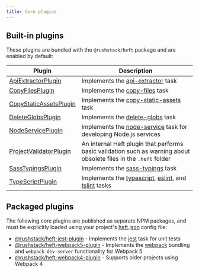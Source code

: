 ```yaml
---
title: Core plugins
---
```


## Built-in plugins

These plugins are bundled with the `@rushstack/heft` package and are enabled by default:

| Plugin  | Description |
| ------------- | ------------- |
| [ApiExtractorPlugin](https://github.com/microsoft/rushstack/blob/master/apps/heft/src/plugins/ApiExtractorPlugin/ApiExtractorPlugin.ts) | Implements the [api-extractor](../heft_tasks/api-extractor) task |
| [CopyFilesPlugin](https://github.com/microsoft/rushstack/blob/master/apps/heft/src/plugins/CopyFilesPlugin.ts) | Implements the [copy-files](/heft_tasks/copy-files) task |
| [CopyStaticAssetsPlugin](https://github.com/microsoft/rushstack/blob/master/apps/heft/src/plugins/CopyStaticAssetsPlugin.ts) | Implements the [copy-static-assets](/heft_tasks/copy-static-assets) task |
| [DeleteGlobsPlugin](https://github.com/microsoft/rushstack/blob/master/apps/heft/src/plugins/DeleteGlobsPlugin.ts) | Implements the [delete-globs](/heft_tasks/delete-globs) task |
| [NodeServicePlugin](https://github.com/microsoft/rushstack/blob/master/apps/heft/src/plugins/NodeServicePlugin.ts) | Implements the [node-service](../heft_tasks/node-service) task for developing Node.js services |
| [ProjectValidatorPlugin](https://github.com/microsoft/rushstack/blob/master/apps/heft/src/plugins/ProjectValidatorPlugin.ts) | An internal Heft plugin that performs basic validation such as warning about obsolete files in the `.heft` folder |
| [SassTypingsPlugin](https://github.com/microsoft/rushstack/blob/master/apps/heft/src/plugins/SassTypingsPlugin/SassTypingsPlugin.ts) | Implements the [sass-typings](../heft_tasks/sass-typings) task |
| [TypeScriptPlugin](https://github.com/microsoft/rushstack/blob/master/apps/heft/src/plugins/TypeScriptPlugin/TypeScriptPlugin.ts) | Implements the [typescript](../heft_tasks/typescript.md), [eslint](../heft_tasks/eslint), and [tslint](../heft_tasks/tslint) tasks |

## Packaged plugins

The following core plugins are published as separate NPM packages, and must be explicitly loaded using your
project's [heft.json](/heft_configs/heft_json) config file:

- [@rushstack/heft-jest-plugin](https://github.com/microsoft/rushstack/tree/master/heft-plugins/heft-jest-plugin) - Implements the [jest](/heft_tasks/jest) task for unit tests
- [@rushstack/heft-webpack5-plugin](https://github.com/microsoft/rushstack/tree/master/heft-plugins/heft-webpack5-plugin) - Implements the [webpack](/heft_tasks/webpack) bundling and `webpack-dev-server` functionality for Webpack 5
- [@rushstack/heft-webpack4-plugin](https://github.com/microsoft/rushstack/tree/master/heft-plugins/heft-webpack4-plugin) - Supports older projects using Webpack 4
